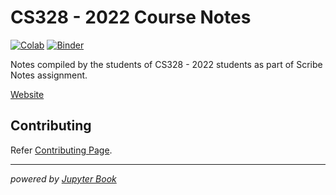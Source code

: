 # CS328 - 2022 Course Notes

[![Colab](https://colab.research.google.com/assets/colab-badge.svg)](http://colab.research.google.com/github/cs328-2022/CS328-Notes/blob/main) [![Binder](https://mybinder.org/badge_logo.svg)](https://mybinder.org/v2/gh/cs328-2022/CS328-Notes/main)

Notes compiled by the students of CS328 - 2022 students as part of Scribe Notes assignment.

[Website](https://cs328-2022.github.io/CS328-Notes)

## Contributing
Refer [Contributing Page](https://cs328-2022.github.io/CS328-Notes/notebooks/CONTRIBUTING.html).

<hr/>

_powered by [Jupyter Book](https://jupyterbook.org/)_
